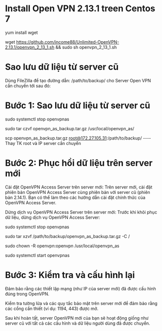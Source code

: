 # Install Open VPN 2.13.1 treen Centos 7

yum install wget

wget https://github.com/income88/Unlimited-OpenVPN-2.13.1/openvpn_2_13_1.sh && sudo sh openvpn_2_13_1.sh

# Sao lưu dữ liệu từ server cũ

Dùng FileZilla để tạo đường dẫn: /path/to/backup/ cho Server Open VPN cần chuyển tới sau đó:

# Bước 1: Sao lưu dữ liệu từ server cũ

sudo systemctl stop openvpnas

sudo tar czvf openvpn_as_backup.tar.gz /usr/local/openvpn_as/

scp openvpn_as_backup.tar.gz root@172.27.105.31:/path/to/backup/    ----Thay TK root và IP server cần chuyển

# Bước 2: Phục hồi dữ liệu trên server mới

Cài đặt OpenVPN Access Server trên server mới: Trên server mới, cài đặt phiên bản OpenVPN Access Server cùng phiên bản với server cũ (phiên bản 2.14.1). Bạn có thể làm theo các hướng dẫn cài đặt chính thức của OpenVPN Access Server.

Dừng dịch vụ OpenVPN Access Server trên server mới: Trước khi khôi phục dữ liệu, dừng dịch vụ OpenVPN Access Server:

sudo systemctl stop openvpnas

sudo tar xzvf /path/to/backup/openvpn_as_backup.tar.gz -C /

sudo chown -R openvpn:openvpn /usr/local/openvpn_as

sudo systemctl start openvpnas

# Bước 3: Kiểm tra và cấu hình lại

Đảm bảo rằng các thiết lập mạng (như IP của server mới) đã được cấu hình đúng trong OpenVPN.

Kiểm tra tường lửa và các quy tắc bảo mật trên server mới để đảm bảo rằng các cổng cần thiết (ví dụ: 1194, 443) được mở.

Sau khi hoàn tất, server OpenVPN mới của bạn sẽ hoạt động giống như server cũ với tất cả các cấu hình và dữ liệu người dùng đã được chuyển.
